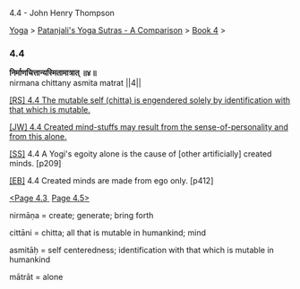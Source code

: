 4.4 - John Henry Thompson 

[Yoga](../../../yoga.html)‎ > ‎[Patanjali's Yoga Sutras - A Comparison](../../patanjani.html)‎ > ‎[Book 4](../book-4.html)‎ > ‎

### 4.4

**निर्माणचित्तान्यस्मितामात्रात् ॥४॥**  
nirmana chittany asmita matrat ||4||  
  
  
[\[RS\] 4.4 The mutable self (chitta) is engendered solely by identification with that which is mutable.](http://www.ashtangayoga.info/source-texts/yoga-sutra-patanjali/chapter-4/item/nirmana-chittany-asmita-matrat-4/)  
  
[\[JW\] 4.4 Created mind-stuffs may result from the sense-of-personality and from this alone.](http://books.google.com/books?id=YzFImjtOxUwC&pg=PA303&ci=77%2C453%2C737%2C45&source=bookclip)  
  
[\[SS\]](http://www.amazon.com/Yoga-Sutras-Patanjali-Commentary-Satchidananda/dp/0932040381) 4.4 A Yogi's egoity alone is the cause of \[other artificially\] created minds. \[p209\]  
  
[\[EB\]](http://www.amazon.com/Yoga-Sutras-Patanjali-Translation-Commentary/dp/0865477361/ref=sr_1_1?ie=UTF8&s=books&qid=1250508322&sr=1-1) 4.4 Created minds are made from ego only. \[p412\]  
  
  
[<Page 4.3](43.html)[ ](41.html) [Page 4.5>](45.html)  

nirmāṇa = create; generate; bring forth  
  
cittāni = chitta; all that is mutable in humankind; mind  
  
asmitāḥ = self centeredness; identification with that which is mutable in humankind  
  
mātrāt = alone

